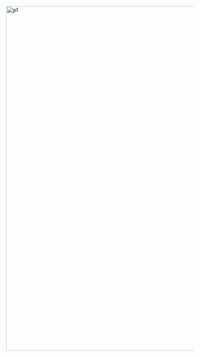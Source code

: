 <img width="928" alt="p1" src="https://github.com/user-attachments/assets/92c670bb-25eb-478c-b02f-7d40bbca7f4b" />
